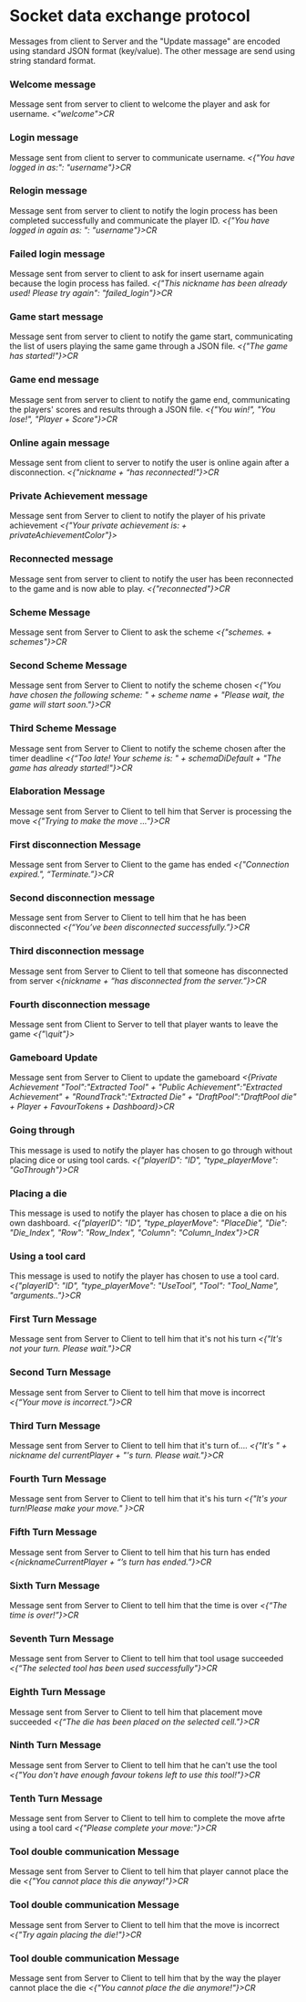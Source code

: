 # Socket data exchange protocol

Messages from client to Server and the "Update massage" are encoded using standard JSON format (key/value).
The other message are send using string standard format.
### Welcome message
Message sent from server to client to welcome the player and ask for username.
*<"welcome">CR*

### Login message
Message sent from client to server to communicate username.
*<{"You have logged in as:": "username"}>CR*

### Relogin message
Message sent from server to client to notify the login process has been completed successfully and communicate the player ID.
*<{"You have logged in again as: ": "username"}>CR*

### Failed login message
Message sent from server to client to ask for insert username again because the login process has failed.
*<{"This nickname has been already used! Please try again": "failed_login"}>CR*

### Game start message
Message sent from server to client to notify the game start, communicating the list of users playing the same game through a JSON file.
*<{"The game has started!"}>CR*

### Game end message
Message sent from server to client to notify the game end, communicating the players' scores and results through a JSON file.
*<{"You win!", "You lose!", "Player + Score"}>CR*

### Online again message
Message sent from client to server to notify the user is online again after a disconnection.
*<{"nickname + “has reconnected!"}>CR*

### Private Achievement message
Message sent from Server to client to notify the player of his private achievement
*<{"Your private achievement is:  + privateAchievementColor"}>*

### Reconnected message
Message sent from server to client to notify the user has been reconnected to the game and is now able to play.
*<{"reconnected"}>CR*

### Scheme Message
Message sent from Server to Client to ask the scheme
*<{"schemes. + schemes"}>CR*

### Second Scheme Message
Message sent from Server to Client to notify the scheme chosen
*<{"You have chosen the following scheme: " + scheme name + "Please wait, the game will start soon."}>CR*

### Third Scheme Message
Message sent from Server to Client to notify the scheme chosen after the timer deadline
*<{“Too late! Your scheme is: " + schemaDiDefault + "The game has already started!"}>CR*

### Elaboration Message
Message sent from Server to Client to tell him that Server is processing the move
*<{"Trying to make the move ..."}>CR*

### First disconnection Message
Message sent from Server to Client to the game has ended
*<{"Connection expired.", “Terminate.”}>CR*
 
### Second disconnection message
Message sent from Server to Client to tell him that he has been disconnected
*<{“You’ve been disconnected successfully.”}>CR*

### Third disconnection message
Message sent from Server to Client to tell that someone has disconnected from server
*<{nickname + “has disconnected from the server.”}>CR*

### Fourth disconnection message
Message sent from Client to Server to tell that player wants to leave the game
*<{"\quit"}>*

### Gameboard Update
Message sent from Server to Client to update the gameboard
*<{Private Achievement "Tool":"Extracted Tool" + "Public Achievement":"Extracted Achievement" + "RoundTrack":"Extracted Die" + "DraftPool":"DraftPool die" + Player + FavourTokens + Dashboard}>CR*

### Going through
This message is used to notify the player has chosen to go through without placing dice or using tool cards.
*<{"playerID": "ID", "type_playerMove": "GoThrough"}>CR*

### Placing a die
This message is used to notify the player has chosen to place a die on his own dashboard.
*<{"playerID": "ID", "type_playerMove": "PlaceDie", "Die": "Die_Index", "Row": "Row_Index", "Column": "Column_Index"}>CR*

### Using a tool card
This message is used to notify the player has chosen to use a tool card.
*<{"playerID": "ID", "type_playerMove": "UseTool", "Tool": "Tool_Name", "arguments.."}>CR*

### First Turn Message
Message sent from Server to Client to tell him that it's not his turn
*<{"It's not your turn. Please wait."}>CR*

### Second Turn Message
Message sent from Server to Client to tell him that move is incorrect
*<{“Your move is incorrect.”}>CR*

### Third Turn Message
Message sent from Server to Client to tell him that it's turn of....
*<{"It's " + nickname del currentPlayer + "'s turn. Please wait."}>CR*

### Fourth Turn Message
Message sent from Server to Client to tell him that it's his turn
*<{"It's your turn!Please make your move." }>CR*

### Fifth Turn Message
Message sent from Server to Client to tell him that his turn has ended
*<{nicknameCurrentPlayer + “’s turn has ended.”}>CR*

### Sixth Turn Message
Message sent from Server to Client to tell him that the time is over
*<{“The time is over!”}>CR*

### Seventh Turn Message
Message sent from Server to Client to tell him that tool usage succeeded
*<{“The selected tool has been used successfully"}>CR*

### Eighth Turn Message
Message sent from Server to Client to tell him that placement move succeeded
*<{“The die has been placed on the selected cell."}>CR*

### Ninth Turn Message
Message sent from Server to Client to tell him that he can't use the tool
*<{"You don't have enough favour tokens left to use this tool!"}>CR*

### Tenth Turn Message
Message sent from Server to Client to tell him to complete the move afrte using a tool card
*<{"Please complete your move:"}>CR*

### Tool double communication Message
Message sent from Server to Client to tell him that player cannot place the die
*<{"You cannot place this die anyway!"}>CR*

### Tool double communication Message
Message sent from Server to Client to tell him that the move is incorrect
*<{"Try again placing the die!"}>CR*

### Tool double communication Message
Message sent from Server to Client to tell him that by the way the player cannot place the die
*<{"You cannot place the die anymore!"}>CR*